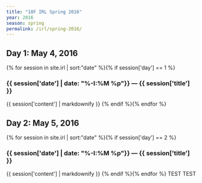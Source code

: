 ```yaml
---
title: "18F IRL Spring 2016"
year: 2016
season: spring
permalink: /irl/spring-2016/
---
```

## Day 1: May 4, 2016
{% for session in site.irl | sort:"date" %}{% if session['day'] == 1 %}
  <h3 id="day-1-{{ session['slug'] }}">{{ session['date'] | date: "%-I:%M %p"}} — {{ session['title'] }}</h3>
  {{ session['content'] | markdownify }}
{% endif %}{% endfor %}

## Day 2: May 5, 2016
{% for session in site.irl | sort:"date" %}{% if session['day'] == 2 %}
  <h3 id="day-2-{{ session['slug'] }}">{{ session['date'] | date: "%-I:%M %p"}} — {{ session['title'] }}</h3>
  {{ session['content'] | markdownify }}
{% endif %}{% endfor %}
TEST TEST
